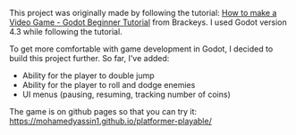 This project was originally made by following the tutorial: [How to make a Video Game - Godot Beginner Tutorial](https://www.youtube.com/watch?v=LOhfqjmasi0) from Brackeys. I used Godot version 4.3 while following the tutorial.

To get more comfortable with game development in Godot, I decided to build this project further. So far, I've added:
- Ability for the player to double jump
- Ability for the player to roll and dodge enemies
- UI menus (pausing, resuming, tracking number of coins)

The game is on github pages so that you can try it: https://mohamedyassin1.github.io/platformer-playable/
